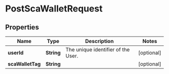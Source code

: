 

# PostScaWalletRequest


## Properties

| Name | Type | Description | Notes |
|------------ | ------------- | ------------- | -------------|
|**userId** | **String** | The unique identifier of the User. |  [optional] |
|**scaWalletTag** | **String** |  |  [optional] |



